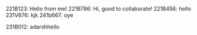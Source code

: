 221B123: Hello from me!
221B786: Hi, good to collaborate!
221B456: hello
231V676: kjk
241b667: oye

231B012: adarshhello

